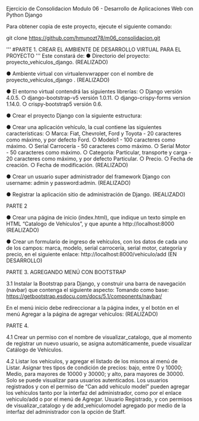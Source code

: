 Ejercicio de Consolidacion
Modulo 06 - Desarrollo de Aplicaciones Web con Python Django

Para obtener copia de este proyecto, ejecute el siguiente comando:

git clone https://github.com/hmunozt78/m06_consolidacion.git

'''
#PARTE 1. CREAR EL AMBIENTE DE DESARROLLO VIRTUAL PARA EL PROYECTO
'''
Este constará de:
● Directorio del proyecto: proyecto_vehiculos_django. 
(REALIZADO)

● Ambiente virtual con virtualenvwrapper con el nombre de proyecto_vehiculos_django .
(REALIZADO)

● El entorno virtual contendrá las siguientes librerías:
    ○ Django versión 4.0.5.
    ○ django-bootstrap-v5 versión 1.0.11.
    ○ django-crispy-forms version 1.14.0.
    ○ crispy-bootstrap5 versión 0.6.

● Crear el proyecto Django con la siguiente estructura:

● Crear una aplicación vehículo, la cual contiene las siguientes características:
    ○ Marca: Fiat, Chevrolet, Ford y Toyota - 20 caracteres como máximo, y por defecto Ford.
    ○ Modelo1 - 100 caracteres como máximo.
    ○ Serial Carrocería - 50 caracteres como máximo.
    ○ Serial Motor - 50 caracteres como máximo.
    ○ Categoría: Particular, transporte y carga - 20 caracteres como máximo, y por defecto Particular.
    ○ Precio.
    ○ Fecha de creación.
    ○ Fecha de modificación.
(REALIZADO)

● Crear un usuario super administrador del framework Django con username: admin y password:admin.
(REALIZADO)

● Registrar la aplicación sitio de administración de Django.
(REALIZADO)

PARTE 2 

● Crear una página de inicio (index.html), que indique un texto simple en HTML “Catalogo de 
Vehículos”, y que apunte a http://localhost:8000
(REALIZADO)

● Crear un formulario de ingreso de vehículos, con los datos de cada uno de los campos: marca, modelo, serial carrocería, serial motor, categoría y precio, en el siguiente enlace: http://localhost:8000/vehiculo/add
(EN DESARROLLO)


PARTE 3. AGREGANDO MENÚ CON BOOTSTRAP

3.1 Instalar la Bootstrap para Django, y construir una barra de navegación (navbar) que contenga el siguiente aspecto:
Tomando como base: https://getbootstrap.esdocu.com/docs/5.1/components/navbar/

En el menú inicio debe redireccionar a la página index, y el botón en el menú Agregar a la página de agregar vehículos:
(REALIZADO)

PARTE 4. 

4.1 Crear un permiso con el nombre de visualizar_catalogo, que al momento de registrar un nuevo usuario, se asigna automáticamente, puede visualizar Catálogo de Vehículos.

4.2 Listar los vehículos, y agregar el listado de los mismos al menú de Listar. Asignar tres tipos de condición de precios: bajo, entre 0 y 10000; Medio, para mayores de 10000 y 30000; y alto, para mayores de 30000. Solo se puede visualizar para usuarios autenticados. Los usuarios registrados y con el permiso de “Can add vehiculo model” pueden agregar los vehículos tanto por la interfaz del administrador, como por el enlace vehiculo/add o por el menú de Agregar.
Usuario Registrado, y con permisos de visualizar_catalogo y de add_vehiculomodel agregado por medio de la interfaz del administrador con la opción de Staff.